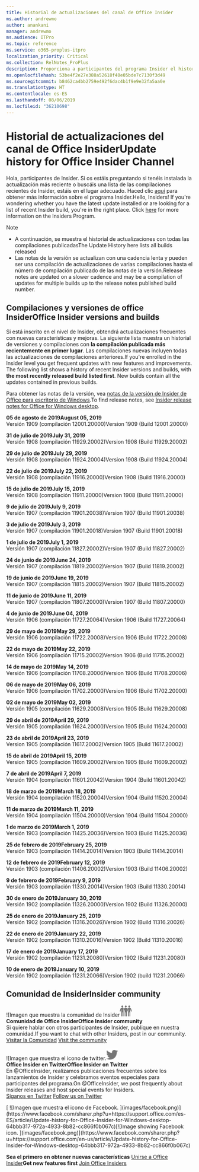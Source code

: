 ```yaml
---
title: Historial de actualizaciones del canal de Office Insider
ms.author: andrewmo
author: anankani
manager: andrewmo
ms.audience: ITPro
ms.topic: reference
ms.service: o365-proplus-itpro
localization_priority: Critical
ms.collection: RelNotes_ProPlus
description: Proporciona a participantes del programa Insider el historial de actualizaciones de los lanzamientos del canal mensual del modo anticipado de Insider para versiones de escritorio de Windows
ms.openlocfilehash: 53be4f2e27e388a52618f40e05bde7c7130f3d49
ms.sourcegitcommit: b8462ca4bb2759e492f6dac4b1f9e9e32fa5aa0e
ms.translationtype: HT
ms.contentlocale: es-ES
ms.lasthandoff: 08/06/2019
ms.locfileid: "36210698"
---
```

# <a name="update-history-for-office-insider-channel"></a><span data-ttu-id="a4beb-103">Historial de actualizaciones del canal de Office Insider</span><span class="sxs-lookup"><span data-stu-id="a4beb-103">Update history for Office Insider Channel</span></span>

<span data-ttu-id="a4beb-p101">Hola, participantes de Insider. Si os estáis preguntando si tenéis instalada la actualización más reciente o buscáis una lista de las compilaciones recientes de Insider, estáis en el lugar adecuado. Haced clic [aquí](https://insider.office.com/) para obtener más información sobre el programa Insider.</span><span class="sxs-lookup"><span data-stu-id="a4beb-p101">Hello, Insiders! If you're wondering whether you have the latest update installed or are looking for a list of recent Insider build, you're in the right place. Click [here](https://insider.office.com/) for more information on the Insiders Program.</span></span>

> [!NOTE]
> - <span data-ttu-id="a4beb-107">A continuación, se muestra el historial de actualizaciones con todas las compilaciones publicadas</span><span class="sxs-lookup"><span data-stu-id="a4beb-107">The Update History here lists all builds released</span></span>
> - <span data-ttu-id="a4beb-108">Las notas de la versión se actualizan con una cadencia lenta y pueden ser una compilación de actualizaciones de varias compilaciones hasta el número de compilación publicado de las notas de la versión.</span><span class="sxs-lookup"><span data-stu-id="a4beb-108">Release notes are updated on a slower cadence and may be a compilation of updates for multiple builds up to the release notes published build number.</span></span>



## <a name="office-insider-versions-and-builds"></a><span data-ttu-id="a4beb-109">Compilaciones y versiones de office Insider</span><span class="sxs-lookup"><span data-stu-id="a4beb-109">Office Insider versions and builds</span></span>

<span data-ttu-id="a4beb-p102">Si está inscrito en el nivel de Insider, obtendrá actualizaciones frecuentes con nuevas características y mejoras. La siguiente lista muestra un historial de versiones y compilaciones con **la compilación publicada más recientemente en primer lugar**. Las compilaciones nuevas incluyen todas las actualizaciones de compilaciones anteriores.</span><span class="sxs-lookup"><span data-stu-id="a4beb-p102">If you're enrolled in the Insider level you get frequent updates with new features and improvements. The following list shows a history of recent Insider versions and builds, with **the most recently released build listed first**. New builds contain all the updates contained in previous builds.</span></span> 

<span data-ttu-id="a4beb-113">Para obtener las notas de la versión, vea [notas de la versión de Insider de Office para escritorio de Windows](https://docs.microsoft.com/es-ES/OfficeUpdates/release-notes-office-insider).</span><span class="sxs-lookup"><span data-stu-id="a4beb-113">To find release notes, see [Insider release notes for Office for Windows desktop](https://docs.microsoft.com/en-us/OfficeUpdates/release-notes-office-insider).</span></span>

[//]: # (NO ELIMINAR)

<span data-ttu-id="a4beb-115">**05 de agosto de 2019**</span><span class="sxs-lookup"><span data-stu-id="a4beb-115">**August 05, 2019**</span></span><br/>
<span data-ttu-id="a4beb-116">Versión 1909 (compilación 12001.20000)</span><span class="sxs-lookup"><span data-stu-id="a4beb-116">Version 1909 (Build 12001.20000)</span></span><br/>

<span data-ttu-id="a4beb-117">**31 de julio de 2019**</span><span class="sxs-lookup"><span data-stu-id="a4beb-117">**July 31, 2019**</span></span><br/>
<span data-ttu-id="a4beb-118">Versión 1908 (compilación 11929.20002)</span><span class="sxs-lookup"><span data-stu-id="a4beb-118">Version 1908 (Build 11929.20002)</span></span><br/>

<span data-ttu-id="a4beb-119">**29 de julio de 2019**</span><span class="sxs-lookup"><span data-stu-id="a4beb-119">**July 29, 2019**</span></span><br/>
<span data-ttu-id="a4beb-120">Versión 1908 (compilación 11924.20004)</span><span class="sxs-lookup"><span data-stu-id="a4beb-120">Version 1908 (Build 11924.20004)</span></span><br/>

<span data-ttu-id="a4beb-121">**22 de julio de 2019**</span><span class="sxs-lookup"><span data-stu-id="a4beb-121">**July 22, 2019**</span></span><br/>
<span data-ttu-id="a4beb-122">Versión 1908 (compilación 11916.20000)</span><span class="sxs-lookup"><span data-stu-id="a4beb-122">Version 1908 (Build 11916.20000)</span></span><br/>

<span data-ttu-id="a4beb-123">**15 de julio de 2019**</span><span class="sxs-lookup"><span data-stu-id="a4beb-123">**July 15, 2019**</span></span><br/>
<span data-ttu-id="a4beb-124">Versión 1908 (compilación 11911.20000)</span><span class="sxs-lookup"><span data-stu-id="a4beb-124">Version 1908 (Build 11911.20000)</span></span><br/>

<span data-ttu-id="a4beb-125">**9 de julio de 2019**</span><span class="sxs-lookup"><span data-stu-id="a4beb-125">**July 9, 2019**</span></span><br/>
<span data-ttu-id="a4beb-126">Versión 1907 (compilación 11901.20038)</span><span class="sxs-lookup"><span data-stu-id="a4beb-126">Version 1907 (Build 11901.20038)</span></span><br/>

<span data-ttu-id="a4beb-127">**3 de julio de 2019**</span><span class="sxs-lookup"><span data-stu-id="a4beb-127">**July 3, 2019**</span></span><br/>
<span data-ttu-id="a4beb-128">Versión 1907 (compilación 11901.20018)</span><span class="sxs-lookup"><span data-stu-id="a4beb-128">Version 1907 (Build 11901.20018)</span></span><br/>

<span data-ttu-id="a4beb-129">**1 de julio de 2019**</span><span class="sxs-lookup"><span data-stu-id="a4beb-129">**July 1, 2019**</span></span><br/>
<span data-ttu-id="a4beb-130">Versión 1907 (compilación 11827.20002)</span><span class="sxs-lookup"><span data-stu-id="a4beb-130">Version 1907 (Build 11827.20002)</span></span><br/>

<span data-ttu-id="a4beb-131">**24 de junio de 2019**</span><span class="sxs-lookup"><span data-stu-id="a4beb-131">**June 24, 2019**</span></span><br/>
<span data-ttu-id="a4beb-132">Versión 1907 (compilación 11819.20002)</span><span class="sxs-lookup"><span data-stu-id="a4beb-132">Version 1907 (Build 11819.20002)</span></span><br/>

<span data-ttu-id="a4beb-133">**19 de junio de 2019**</span><span class="sxs-lookup"><span data-stu-id="a4beb-133">**June 19, 2019**</span></span><br/>
<span data-ttu-id="a4beb-134">Versión 1907 (compilación 11815.20002)</span><span class="sxs-lookup"><span data-stu-id="a4beb-134">Version 1907 (Build 11815.20002)</span></span><br/>

<span data-ttu-id="a4beb-135">**11 de junio de 2019**</span><span class="sxs-lookup"><span data-stu-id="a4beb-135">**June 11, 2019**</span></span><br/>
<span data-ttu-id="a4beb-136">Versión 1907 (compilación 11807.20000)</span><span class="sxs-lookup"><span data-stu-id="a4beb-136">Version 1907 (Build 11807.20000)</span></span><br/>

<span data-ttu-id="a4beb-137">**4 de junio de 2019**</span><span class="sxs-lookup"><span data-stu-id="a4beb-137">**June 04, 2019**</span></span><br/>
<span data-ttu-id="a4beb-138">Versión 1906 (compilación 11727.20064)</span><span class="sxs-lookup"><span data-stu-id="a4beb-138">Version 1906 (Build 11727.20064)</span></span><br/>


<span data-ttu-id="a4beb-139">**29 de mayo de 2019**</span><span class="sxs-lookup"><span data-stu-id="a4beb-139">**May 29, 2019**</span></span><br/>
<span data-ttu-id="a4beb-140">Versión 1906 (compilación 11722.20008)</span><span class="sxs-lookup"><span data-stu-id="a4beb-140">Version 1906 (Build 11722.20008)</span></span><br/>

<span data-ttu-id="a4beb-141">**22 de mayo de 2019**</span><span class="sxs-lookup"><span data-stu-id="a4beb-141">**May 22, 2019**</span></span><br/> <span data-ttu-id="a4beb-142">Versión 1906 (compilación 11715.20002)</span><span class="sxs-lookup"><span data-stu-id="a4beb-142">Version 1906 (Build 11715.20002)</span></span><br/> 

<span data-ttu-id="a4beb-143">**14 de mayo de 2019**</span><span class="sxs-lookup"><span data-stu-id="a4beb-143">**May 14, 2019**</span></span><br/> <span data-ttu-id="a4beb-144">Versión 1906 (compilación 11708.20006)</span><span class="sxs-lookup"><span data-stu-id="a4beb-144">Version 1906 (Build 11708.20006)</span></span><br/>

<span data-ttu-id="a4beb-145">**06 de mayo de 2019**</span><span class="sxs-lookup"><span data-stu-id="a4beb-145">**May 06, 2019**</span></span><br/>
<span data-ttu-id="a4beb-146">Versión 1906 (compilación 11702.20000)</span><span class="sxs-lookup"><span data-stu-id="a4beb-146">Version 1906 (Build 11702.20000)</span></span><br/>

<span data-ttu-id="a4beb-147">**02 de mayo de 2019**</span><span class="sxs-lookup"><span data-stu-id="a4beb-147">**May 02, 2019**</span></span><br/>
<span data-ttu-id="a4beb-148">Versión 1905 (compilación 11629.20008)</span><span class="sxs-lookup"><span data-stu-id="a4beb-148">Version 1905 (Build 11629.20008)</span></span><br/>

<span data-ttu-id="a4beb-149">**29 de abril de 2019**</span><span class="sxs-lookup"><span data-stu-id="a4beb-149">**April 29, 2019**</span></span><br/>
<span data-ttu-id="a4beb-150">Versión 1905 (compilación 11624.20000)</span><span class="sxs-lookup"><span data-stu-id="a4beb-150">Version 1905 (Build 11624.20000)</span></span><br/>

<span data-ttu-id="a4beb-151">**23 de abril de 2019**</span><span class="sxs-lookup"><span data-stu-id="a4beb-151">**April 23, 2019**</span></span><br/> <span data-ttu-id="a4beb-152">Version 1905 (compilación 11617.20002)</span><span class="sxs-lookup"><span data-stu-id="a4beb-152">Version 1905 (Build 11617.20002)</span></span><br/>

<span data-ttu-id="a4beb-153">**15 de abril de 2019**</span><span class="sxs-lookup"><span data-stu-id="a4beb-153">**April 15, 2019**</span></span><br/> <span data-ttu-id="a4beb-154">Version 1905 (compilación 11609.20002)</span><span class="sxs-lookup"><span data-stu-id="a4beb-154">Version 1905 (Build 11609.20002)</span></span><br/>

<span data-ttu-id="a4beb-155">**7 de abril de 2019**</span><span class="sxs-lookup"><span data-stu-id="a4beb-155">**April 7, 2019**</span></span><br/> <span data-ttu-id="a4beb-156">Versión 1904 (compilación 11601.20042)</span><span class="sxs-lookup"><span data-stu-id="a4beb-156">Version 1904 (Build 11601.20042)</span></span><br/>

<span data-ttu-id="a4beb-157">**18 de marzo de 2019**</span><span class="sxs-lookup"><span data-stu-id="a4beb-157">**March 18, 2019**</span></span><br/> <span data-ttu-id="a4beb-158">Versión 1904 (compilación 11520.20004)</span><span class="sxs-lookup"><span data-stu-id="a4beb-158">Version 1904 (Build 11520.20004)</span></span><br/>

<span data-ttu-id="a4beb-159">**11 de marzo de 2019**</span><span class="sxs-lookup"><span data-stu-id="a4beb-159">**March 11, 2019**</span></span><br/> <span data-ttu-id="a4beb-160">Versión 1904 (compilación 11504.20000)</span><span class="sxs-lookup"><span data-stu-id="a4beb-160">Version 1904 (Build 11504.20000)</span></span><br/>

<span data-ttu-id="a4beb-161">**1 de marzo de 2019**</span><span class="sxs-lookup"><span data-stu-id="a4beb-161">**March 1, 2019**</span></span><br/> <span data-ttu-id="a4beb-162">Versión 1903 (compilación 11425.20036)</span><span class="sxs-lookup"><span data-stu-id="a4beb-162">Version 1903 (Build 11425.20036)</span></span><br/> 

<span data-ttu-id="a4beb-163">**25 de febrero de 2019**</span><span class="sxs-lookup"><span data-stu-id="a4beb-163">**February 25, 2019**</span></span><br/> <span data-ttu-id="a4beb-164">Versión 1903 (compilación 11414.20014)</span><span class="sxs-lookup"><span data-stu-id="a4beb-164">Version 1903 (Build 11414.20014)</span></span><br/> 

<span data-ttu-id="a4beb-165">**12 de febrero de 2019**</span><span class="sxs-lookup"><span data-stu-id="a4beb-165">**February 12, 2019**</span></span><br/> <span data-ttu-id="a4beb-166">Versión 1903 (compilación 11406.20002)</span><span class="sxs-lookup"><span data-stu-id="a4beb-166">Version 1903 (Build 11406.20002)</span></span><br/> 

<span data-ttu-id="a4beb-167">**9 de febrero de 2019**</span><span class="sxs-lookup"><span data-stu-id="a4beb-167">**February 9, 2019**</span></span><br/> <span data-ttu-id="a4beb-168">Versión 1903 (compilación 11330.20014)</span><span class="sxs-lookup"><span data-stu-id="a4beb-168">Version 1903 (Build 11330.20014)</span></span><br/> 

<span data-ttu-id="a4beb-169">**30 de enero de 2019**</span><span class="sxs-lookup"><span data-stu-id="a4beb-169">**January 30, 2019**</span></span><br/> <span data-ttu-id="a4beb-170">Versión 1902 (compilación 11326.20000)</span><span class="sxs-lookup"><span data-stu-id="a4beb-170">Version 1902 (Build 11326.20000)</span></span><br/> 

<span data-ttu-id="a4beb-171">**25 de enero de 2019**</span><span class="sxs-lookup"><span data-stu-id="a4beb-171">**January 25, 2019**</span></span><br/> <span data-ttu-id="a4beb-172">Versión 1902 (compilación 11316.20026)</span><span class="sxs-lookup"><span data-stu-id="a4beb-172">Version 1902 (Build 11316.20026)</span></span><br/> 

<span data-ttu-id="a4beb-173">**22 de enero de 2019**</span><span class="sxs-lookup"><span data-stu-id="a4beb-173">**January 22, 2019**</span></span><br/> <span data-ttu-id="a4beb-174">Versión 1902 (compilación 11310.20016)</span><span class="sxs-lookup"><span data-stu-id="a4beb-174">Version 1902 (Build 11310.20016)</span></span><br/> 

<span data-ttu-id="a4beb-175">**17 de enero de 2019**</span><span class="sxs-lookup"><span data-stu-id="a4beb-175">**January 17, 2019**</span></span><br/> <span data-ttu-id="a4beb-176">Versión 1902 (compilación 11231.20080)</span><span class="sxs-lookup"><span data-stu-id="a4beb-176">Version 1902 (Build 11231.20080)</span></span><br/>

<span data-ttu-id="a4beb-177">**10 de enero de 2019**</span><span class="sxs-lookup"><span data-stu-id="a4beb-177">**January 10, 2019**</span></span><br/> <span data-ttu-id="a4beb-178">Versión 1902 (compilación 11231.20066)</span><span class="sxs-lookup"><span data-stu-id="a4beb-178">Version 1902 (build 11231.20066)</span></span><br/> 


## <a name="insider-community"></a><span data-ttu-id="a4beb-179">Comunidad de Insider</span><span class="sxs-lookup"><span data-stu-id="a4beb-179">Insider community</span></span>

<span data-ttu-id="a4beb-180">![Imagen que muestra la comunidad de Insider</span><span class="sxs-lookup"><span data-stu-id="a4beb-180">![Image showing insider community.</span></span> ](images/insidercommunity.png) <br/>
<span data-ttu-id="a4beb-181">**Comunidad de Office Insider**</span><span class="sxs-lookup"><span data-stu-id="a4beb-181">**Office Insider community**</span></span><br/> <span data-ttu-id="a4beb-182">Si quiere hablar con otros participantes de Insider, publique en nuestra comunidad.</span><span class="sxs-lookup"><span data-stu-id="a4beb-182">If you want to chat with other Insiders, post in our community.</span></span><br/><span data-ttu-id="a4beb-183"> 
[Visitar la Comunidad](https://go.microsoft.com/fwlink/?linkid=843493)</span><span class="sxs-lookup"><span data-stu-id="a4beb-183"> 
[Visit the community](https://go.microsoft.com/fwlink/?linkid=843493)</span></span><br/> 

<span data-ttu-id="a4beb-184">![Imagen que muestra el icono de twitter.</span><span class="sxs-lookup"><span data-stu-id="a4beb-184">![Image showing twitter icon.</span></span> ](images/twitter.png)<br/>
<span data-ttu-id="a4beb-185">**Office Insider en Twitter**</span><span class="sxs-lookup"><span data-stu-id="a4beb-185">**Office Insider on Twitter**</span></span><br/> <span data-ttu-id="a4beb-186">En @OfficeInsider, realizamos publicaciones frecuentes sobre los lanzamientos de Insider y celebramos eventos especiales para participantes del programa.</span><span class="sxs-lookup"><span data-stu-id="a4beb-186">On @OfficeInsider, we post frequently about Insider releases and host special events for Insiders.</span></span><br/><span data-ttu-id="a4beb-187"> 
[Síganos en Twitter](https://go.microsoft.com/fwlink/?linkid=717717)</span><span class="sxs-lookup"><span data-stu-id="a4beb-187"> 
[Follow us on Twitter](https://go.microsoft.com/fwlink/?linkid=717717)</span></span><br/> 

<span data-ttu-id="a4beb-188">
  [
  ![Imagen que muestra el icono de Facebook. ](images/facebook.png)](https://www.facebook.com/sharer.php?u=https://support.office.com/es-ES/article/Update-history-for-Office-Insider-for-Windows-desktop-64bbb317-972a-4933-8b82-cc866f0b067c)</span><span class="sxs-lookup"><span data-stu-id="a4beb-188">[![Image showing Facebook icon. ](images/facebook.png)](https://www.facebook.com/sharer.php?u=https://support.office.com/en-us/article/Update-history-for-Office-Insider-for-Windows-desktop-64bbb317-972a-4933-8b82-cc866f0b067c)</span></span>


<span data-ttu-id="a4beb-189">**Sea el primero en obtener nuevas características**
[Unirse a Office Insider](https://insider.office.com/)</span><span class="sxs-lookup"><span data-stu-id="a4beb-189">**Get new features first**
[Join Office Insiders](https://insider.office.com/)</span></span>